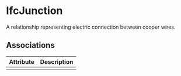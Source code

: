 IfcJunction
===========
A relationship representing electric connection between cooper wires.


Associations
------------
| Attribute   | Description   |
|-------------|---------------|
|             |               |

